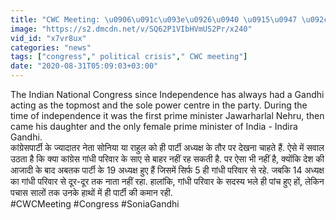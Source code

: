 ```yaml
---
title: "CWC Meeting: \u0906\u091c\u093e\u0926\u0940 \u0915\u0947 \u092c\u093e\u0926 \u092c\u0928\u0947 19 \u092c\u093e\u0930 \u092c\u0926\u0932\u0947 Congress President \u0935\u0928\u0907\u0902\u0921\u093f\u092f\u093e \u0939\u093f\u0902\u0926\u0940"
image: "https://s2.dmcdn.net/v/SQ62P1VIbHVmUS2Pr/x240"
vid_id: "x7vr8ux"
categories: "news"
tags: ["congress"," political crisis"," CWC meeting"]
date: "2020-08-31T05:09:03+03:00"
---
```

The Indian National Congress since Independence has always had a Gandhi acting as the topmost and the sole power centre in the party. During the time of independence it was the first prime minister Jawarharlal Nehru, then came his daughter and the only female prime minister of India - Indira Gandhi.    <br>कांग्रेसपार्टी के ज्यादातर नेता सोनिया या राहुल को ही पार्टी अध्यक्ष के तौर पर देखना चाहते हैं. ऐसे में सवाल उठता है कि क्या कांग्रेस गांधी परिवार के साए से बाहर नहीं रह सकती है. पर ऐसा भी नहीं है, क्योंकि देश की आजादी के बाद अबतक पार्टी के 19 अध्यक्ष हुए हैं जिसमें सिर्फ 5 ही गांधी परिवार से रहे. जबकि 14 अध्यक्ष का गांधी परिवार से दूर-दूर तक नाता नहीं रहा. हालांकि, गांधी परिवार के सदस्य भले ही पांच हुए हों, लेकिन पचास सालों तक उनके हाथों में ही पार्टी की कमान रही.    <br>#CWCMeeting #Congress #SoniaGandhi
